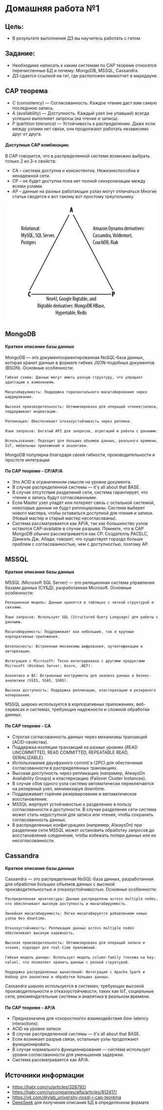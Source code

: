 # Домашняя работа №1

## Цель: 
+ В результате выполнения ДЗ вы научитесь работать с гитом. 

## Задание: 
+ Необходимо написать к каким системам по CAP теореме относятся перечисленные БД и почему: MongoDB, MSSQL, Cassandra.
+ ДЗ сдается ссылкой на гит, где расположен миниотчет в маркдауне.

## CAP теорема 
+ C (consistency) — Согласованность. Каждое чтение даст вам самую последнюю запись.
+ A (availability) — Доступность. Каждый узел (не упавший) всегда успешно выполняет запросы (на чтение и запись).
+ P (partition tolerance) — Устойчивость к распределению. Даже если между узлами нет связи, они продолжают работать независимо друг от друга.
#### Доступные CAP комбинации:
В CAP говорится, что в распределенной системе возможно выбрать только 2 из 3-х свойств:
+ CA – система доступна и консистентна. Нежизнеспособна в ненадежной сети.
+ CP – не будет доступна пока нет полной синхронизации между всеми узлами.
+ AP – данные на разных работающих узлах могут отличаться
Многие статьи сводятся к вот такому вот простому треугольнику.

![alt text](image-1.png)

## MongoDB
#### Краткое описание базы данных
MongoDB — это документоориентированная NoSQL-база данных, которая хранит данные в формате гибких JSON-подобных документов (BSON). Основные особенности:

    Гибкая схема: Данные могут иметь разную структуру, что упрощает адаптацию к изменениям.

    Масштабируемость: Поддержка горизонтального масштабирования через шардирование.

    Высокая производительность: Оптимизирована для операций чтения/записи, поддерживает индексацию.

    Репликация: Обеспечивает отказоустойчивость через реплики.

    Язык запросов: Богатый API для запросов, агрегаций и работы с данными.

    Использование: Подходит для больших объемов данных, реального времени, IoT, мобильных приложений и аналитики.

MongoDB популярна благодаря своей гибкости, производительности и простоте интеграции.
#### По CAP теореме - CP/AP/A

+ Это ACID в ограниченном смысле на уровне документа.
+ В случае распределенной системы — it's all about that BASE.
+ В случае отсутствия разделений сети, система гарантирует, что чтение и запись будут согласованными.
+ Если Master узел упадёт или потеряет связь с остальной системой, некоторые данные не будут реплицированы. Система выберет нового мастера, чтобы оставаться доступной для чтения и записи. (Новый мастер и старый мастер несогласованы).
+ Система рассматривается как AP/A, так как большинство узлов остаются CAP-available в случае разрыва. Помните, что в CAP MongoDB обычно рассматривается как CP. Создателль PACELC, Даниэль Дж. Абади, говорит, что существует гораздо больше проблем с согласованностью, чем с доступностью, поэтому AP.


## MSSQL
#### Краткое описание базы данных
MSSQL (Microsoft SQL Server) — это реляционная система управления базами данных (СУБД), разработанная Microsoft. Основные особенности:

    Реляционная модель: Данные хранятся в таблицах с четкой структурой и связями.

    Язык запросов: Использует SQL (Structured Query Language) для работы с данными.

    Масштабируемость: Поддерживает как небольшие, так и крупные корпоративные приложения.

    Безопасность: Встроенные механизмы шифрования, аутентификации и авторизации.

    Интеграция с Microsoft: Тесно интегрирована с другими продуктами Microsoft (Windows Server, Azure, .NET).

    Аналитика и BI: Встроенные инструменты для анализа данных и бизнес-аналитики (SSIS, SSAS, SSRS).

    Высокая доступность: Поддержка репликации, кластеризации и резервного копирования.

MSSQL широко используется в корпоративных приложениях, веб-сервисах и системах, требующих надежности и сложной обработки данных.
#### По CAP теореме - CA
+ Строгая согласованность данных через механизмы транзакций (ACID-свойства).
+ Поддержка изоляции транзакций на разных уровнях (READ UNCOMMITTED, READ COMMITTED, REPEATABLE READ, SERIALIZABLE).
+ Использование двухфазного commit'a (2PC) для обеспечения согласованности в распределенных транзакциях.
+ Высокая доступность через репликацию (например, AlwaysOn Availability Groups) и кластеризацию (Failover Cluster Instances).
+ В случае сбоя одного узла система автоматически переключается на резервный узел, минимизируя downtime.
+ Поддерживает горячее резервирование и автоматическое восстановление.
+ MSSQL жертвует устойчивостью к разделению в пользу согласованности и доступности. В случае разделения сети система может стать недоступной для записи или чтения, чтобы сохранить согласованность данных.
+ В распределенных конфигурациях (например, AlwaysOn) при разделении сети MSSQL может остановить обработку запросов до восстановления соединения, чтобы избежать потери данных или их несогласованности.

## Cassandra
#### Краткое описание базы данных
Cassandra — это распределенная NoSQL-база данных, разработанная для обработки больших объемов данных с высокой производительностью и отказоустойчивостью. Основные особенности:

    Распределенная архитектура: Данные распределены across multiple nodes, что обеспечивает высокую доступность и масштабируемость.

    Линейная масштабируемость: Легко масштабируется добавлением новых узлов без downtime.

    Отказоустойчивость: Репликация данных across multiple nodes обеспечивает высокую надежность.

    Высокая производительность: Оптимизирована для операций записи и чтения, подходит для real-time приложений.

    Гибкая модель данных: Использует модель column-family (похожа на key-value), что позволяет хранить данные с разной структурой.

    Поддержка распределенных вычислений: Интеграция с Apache Spark и Hadoop для аналитики и обработки больших данных.

Cassandra широко используется в системах, требующих высокой производительности и отказоустойчивости, таких как IoT, социальные сети, рекомендательные системы и аналитика в реальном времени.
#### По CAP теореме - AP/A

+ Предназначена для «скоростного» взаимодействия (low-latency interactions).
+ ACID на уровне записи.
+ В случае распределенной системы — it's all about that BASE.
+ Если возникает разрыв связи, остальные узлы продолжают функционировать.
+ В случае нормального функционирования — система использует уровни согласованности для уменьшения задержки.
+ Система рассматривается как AP/A.

## Источники информации
+ https://habr.com/ru/articles/328792/
+ https://habr.com/ru/companies/alfa/articles/812417/
+ https://vk.com/@ylab_university-nosql-i-cap-teorema
+ [DeepSeek](https://chat.deepseek.com) для получения описания БД в определенном формате
